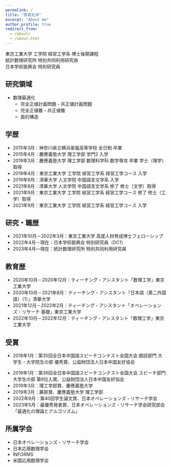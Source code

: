 ```yaml
---
permalink: /
title: "西島光洋"
excerpt: "About me"
author_profile: true
redirect_from:
  - /about/
  - /about.html
---
```

東京工業大学 工学院 経営工学系 博士後期課程<br>
統計数理研究所 特別共同利用研究員<br>
日本学術振興会 特別研究員<br>

## 研究領域
- 数理最適化
  - 完全正値計画問題・共正値計画問題
  - 完全正値錐・共正値錐
  - 面的構造

## 学歴
- 2015年3月：神奈川県立横浜翠嵐高等学校 全日制 卒業
- 2015年4月：慶應義塾大学 理工学部 学門2 入学
- 2019年3月：慶應義塾大学 理工学部 数理科学科 数学専攻 卒業 学士（理学）取得
- 2019年4月：東京工業大学 工学院 経営工学系 経営工学コース 入学
- 2019年9月：清華大学 人文学院 中国語言文学系 入学
- 2021年8月：清華大学 人文学院 中国語言文学系 修了 修士（文学）取得
- 2021年9月：東京工業大学 工学院 経営工学系 経営工学コース 修了 修士（工学）取得
- 2021年9月：東京工業大学 工学院 経営工学系 経営工学コース 入学

## 研究・職歴
- 2021年10月－2022年3月：東京工業大学 高度人材育成博士フェローシップ
- 2022年4月－現在：日本学術振興会 特別研究員（DC1）
- 2023年4月―現在：統計数理研究所 特別共同利用研究員

## 教育歴
- 2020年10月－2020年12月：ティーチング・アシスタント「数理工学」東京工業大学
- 2020年10月－2021年8月：ティーチング・アシスタント「日本語（第二外国語）（1）」清華大学
- 2021年12月－2022年2月：ティーチング・アシスタント「オペレーションズ・リサーチ 基礎」東京工業大学
- 2022年10月－2022年12月：ティーチング・アシスタント「数理工学」東京工業大学

## 受賞
<!-- #- 2017年10月：第35回全日本中国語スピーチコンテスト神奈川県大会朗読部門大学生・大学院生の部 最優秀賞」、一般社団法人神奈川県日本中国友好協会-->
- 2018年1月：第35回全日本中国語スピーチコンテスト全国大会 朗読部門 大学生・大学院生の部 優秀賞、公益財団法人日本中国友好協会
<!-- - 2018年10月：第36回全日本中国語スピーチコンテスト神奈川県大会スピーチ部門大学生の部 最優秀賞、一般社団法人神奈川県日本中国友好協会-->
- 2019年1月：第36回全日本中国語スピーチコンテスト全国大会 スピーチ部門 大学生の部 第6位入賞、公益財団法人日本中国友好協会
- 2019年3月：理工学部賞、慶應義塾大学
- 2019年3月：藤原賞、慶應義塾大学 理工学部
- 2022年9月：第40回学生論文賞、日本オペレーションズ・リサーチ学会
- 2023年5月：最優秀発表賞、日本オペレーションズ・リサーチ学会研究部会「最適化の理論とアルゴリズム」

## 所属学会
- 日本オペレーションズ・リサーチ学会
- 日本応用数理学会
- INFORMS
- 米国応用数理学会
